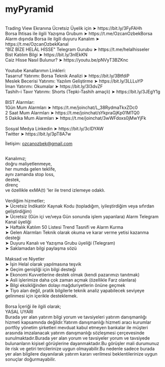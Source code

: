 # myPyramid
</br>
Trading View Ekranına Ücretsiz Üyelik için  ➤   https://bit.ly/3FyFAHh
</br>
Borsa İhtisas ile ilgili Yazışma Grubum  ➤  https://t.me/OzcanOzbekBorsa
</br>
Alarm dışında Borsa ile ilgili duyuru Kanalım  ➤   https://t.me/OzcanOzbekKanal
</br>
"BİZ BİZE HELÂL HİSSE" Telegram Gurubu ➤  https://t.me/helalhisseler
</br>
Bist Katılım Bilgi  ➤  https://bit.ly/3nIEkKN
</br>
Caiz Hisse Nasıl Bulunur?  ➤  https://youtu.be/pNVyT3BZKnc
</br></br>
Youtube Kanallarımın Linkleri:
</br>
Tasarruf Yatırımı: Borsa Teknik Analizi ➤ https://bit.ly/3BtfdiP
</br>
Meslek Becerisi Yatırımı: Yazılım Geliştirme ➤ https://bit.ly/3LLLuYP
</br>
İman Yatırımı: Okumalar ➤ https://bit.ly/3I3dvZF
</br>
Tashih-i Tavır Yatırımı: Shorts (Tepki-Tashih amaçlı) ➤ https://bit.ly/3JEgY1g
</br></br>
BIST Alarmlar:
</br>
1Gün Mum Alarmları   ➤  https://t.me/joinchat/L_38RydmaTkxZDc0
</br>
2 Saat Mum Alarmları   ➤   https://t.me/joinchat/sYkpraGjKp01MTQ0
</br>
5 Dakika Mum Alarmları  ➤   https://t.me/joinchat/3wWFdoxs0jMwYjFk
</br></br>
Sosyal Medya
Linkedin ➤ https://bit.ly/3clDYAW
</br>
Twitter ➤ https://bit.ly/3pT8A7w
</br>

İletişim: ozcanozbek@gmail.com
</br></br>

Kanalımız; 
</br>
doğru maliyetlenmeye,
</br>
her mumda gelen teklife,
</br>
aynı zamanda stop loss, 
</br>
destek, 
</br>
direnç 
</br>
ve özellikle exMA(t) 'ler ile trend izlemeye odaklı.
</br></br>
Verdiğim hizmetler;
</br>
 ➤ Ücretsiz İndikatör Kaynak Kodu (topladığım, iyileştirdiğim veya sıfırdan geliştirdiğim) 
</br>
➤ Ücretsiz (Gün içi ve/veya Gün sonunda işlem yapanlara) Alarm Telegram Kanal üyeliği 
</br>
➤ Haftalık Katılım 50 Listesi Trend Tasnifi ve Alarm Kurma
</br>
➤ Gelen Alarmları Teknik olarak okuma ve karar verme yetisi kazanma desteği
</br>
➤ Duyuru Kanalı ve Yazışma Grubu üyeliği (Telegram) 
</br>
➤ Saklamadan bilgi paylaşma sözü
</br></br>
Maksad ve Niyetler
</br>
➤ İşin Helal olarak yapılmasına teşvik 
</br>
➤ Geçim genişliği için bilgi desteği
</br>
➤ Ekonomi Kuvvetlerine destek olmak (kendi pazarımızı tanıtmak)
</br>
➤ Asli işlerimize daha çok zaman açmak (özellikle Farz olanlara)
</br>
➤ Bilgi eksikliğinden dolayı mağduriyetlerin önüne geçmek
</br>
➤ Tiyo alan değil, pratik bilgilerle teknik analiz yapabilecek seviyeye gelinmesi için içerikle desteklemek.
</br></br>
Borsa İçeriği ile ilgili olarak;
</br>
YASAL UYARI
</br>
Burada yer alan yatırım bilgi yorum ve tavsiyeleri yatırım danışmanlığı hizmeti kapsamında değildir.Yatırım danışmanlığı hizmeti aracı kurumlar portföy yönetim şirketleri  mevduat kabul etmeyen bankalar ile müşteri arasında imzalanacak yatırım danışmanlığı sözleşmesi çerçevesinde sunulmaktadır.Burada yer alan yorum ve tavsiyeler yorum ve tavsiyede bulunanların kişisel görüşlerine dayanmaktadır.Bu görüşler mali durumunuz ile risk ve getiri tercilerinize uygun olmayabilir.Bu nedenle sadece burada yer alan bilgilere dayanılarak  yatırım kararı verilmesi beklentilerinize uygun sonuçlar doğurmayabilir.

